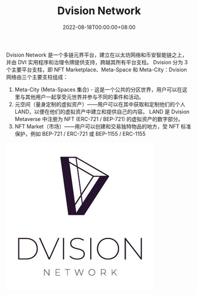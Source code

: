 ﻿---
title: "Dvision Network"
description: "Dvision Network - 一个基于区块链的元宇宙，在其增强现实中为强大且多样化的 NFT 市场提供动力。"
date: 2022-08-18T00:00:00+08:00
lastmod: 2022-08-18T00:00:00+08:00
draft: false
authors: ["boogArno"]
featuredImage: "dvision-network.png"
tags: ["NFT Games","Dvision Network"]
categories: ["nfts"]
nfts: ["NFT Games"]
blockchain: ""
website: "https://dvision.network/"
twitter: "https://twitter.com/Dvision_network"
discord: ""
telegram: "https://t.me/dvisionnetworkglobal"
github: ""
youtube: "https://www.youtube.com/c/DvisionNetwork"
twitch: ""
facebook: "https://www.facebook.com/Dvision-Network-119255129870212"
instagram: ""
reddit: ""
medium: "https://medium.com/dvisionnetwork"
steam: ""
gitbook: ""
googleplay: ""
appstore: ""
status: "Live"
weight: 
lightgallery: true
toc: true
pinned: false
recommend: false
recommend1: false
---
Dvision Network 是一个多链元界平台，建立在以太坊网络和币安智能链之上，并由 DVI 实用程序和治理令牌提供支持，跨越其所有平台支柱。 Dvision 分为 3 个主要平台支柱，即 NFT Marketplace、Meta-Space 和 Meta-City：Dvision 网络由三个主要支柱组成：
1) Meta-City (Meta-Spaces 集合) - 这是一个公共的分区世界，用户可以在这里与其他用户一起享受元世界并参与不同的事件和活动。
2) 元空间（量身定制的虚拟资产）——用户可以在其中获取和定制他们的个人 LAND，以便在他们的虚拟资产中建立和提供自己的内容。 LAND 是 Dvision Metaverse 中注册为 NFT (ERC-721 / BEP-721) 的虚拟资产的数字部分。
3) NFT Market（市场）——用户可以创建和交易独特物品的地方，受 NFT 标准保护，例如 BEP-721 / ERC-721 或 BEP-1155 / ERC-1155

![WGAhHOLv_400x400](WGAhHOLv_400x400.jpg)
